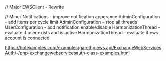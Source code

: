 // Major
EWSClient - Rewrite

// Minor
Notifications - improve notification apperance
AdminConfiguration - add items per cycle limit
AdminConfiguration - stop all threads
UserConfiguration - add notification enable/disable
HarmonizationThread - evaluate if user exists and is active
HarmonizationThread - evaluate if ews account is connected



https://hotexamples.com/examples/garethp.ews.api/ExchangeWebServicesAuth/-/php-exchangewebservicesauth-class-examples.html
